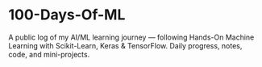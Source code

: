 # 100-Days-Of-ML
A public log of my AI/ML learning journey — following Hands-On Machine Learning with Scikit-Learn, Keras &amp; TensorFlow. Daily progress, notes, code, and mini-projects.

